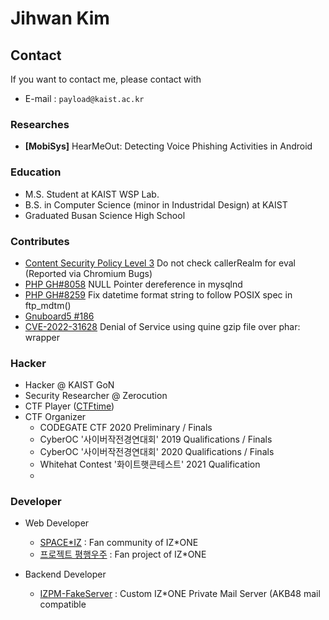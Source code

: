 # Jihwan Kim

## Contact
If you want to contact me, please contact with
* E-mail : `payload@kaist.ac.kr`

### Researches
* **[MobiSys]** HearMeOut: Detecting Voice Phishing Activities in Android

### Education
* M.S. Student at KAIST WSP Lab.
* B.S. in Computer Science (minor in Industridal Design) at KAIST
* Graduated Busan Science High School

### Contributes
* [Content Security Policy Level 3](https://github.com/w3c/webappsec-csp/pull/540) Do not check callerRealm for eval (Reported via Chromium Bugs)
* [PHP GH#8058](https://github.com/php/php-src/issues/8058) NULL Pointer dereference in mysqlnd
* [PHP GH#8259](https://github.com/php/php-src/issues/8259) Fix datetime format string to follow POSIX spec in ftp_mdtm()
* [Gnuboard5 #186](https://github.com/gnuboard/gnuboard5/issues/186)
* [CVE-2022-31628](https://bugs.php.net/bug.php?id=81726) Denial of Service using quine gzip file over phar: wrapper

### Hacker
* Hacker @ KAIST GoN
* Security Researcher @ Zerocution
* CTF Player ([CTFtime](https://ctftime.org/user/39983))
* CTF Organizer
  - CODEGATE CTF 2020 Preliminary / Finals
  - CyberOC '사이버작전경연대회' 2019 Qualifications / Finals
  - CyberOC '사이버작전경연대회' 2020 Qualifications / Finals
  - Whitehat Contest '화이트햇콘테스트' 2021 Qualification
  - 
### Developer

* Web Developer
  - [SPACE\*IZ](https://wiz-one.co.kr/) : Fan community of IZ\*ONE
  - [프로젝트 평행우주](https://reboot-iz.one/) : Fan project of IZ\*ONE
  
* Backend Developer
  - [IZPM-FakeServer](https://github.com/mdsnins/IZPM-FakeServer) : Custom IZ\*ONE Private Mail Server (AKB48 mail compatible
